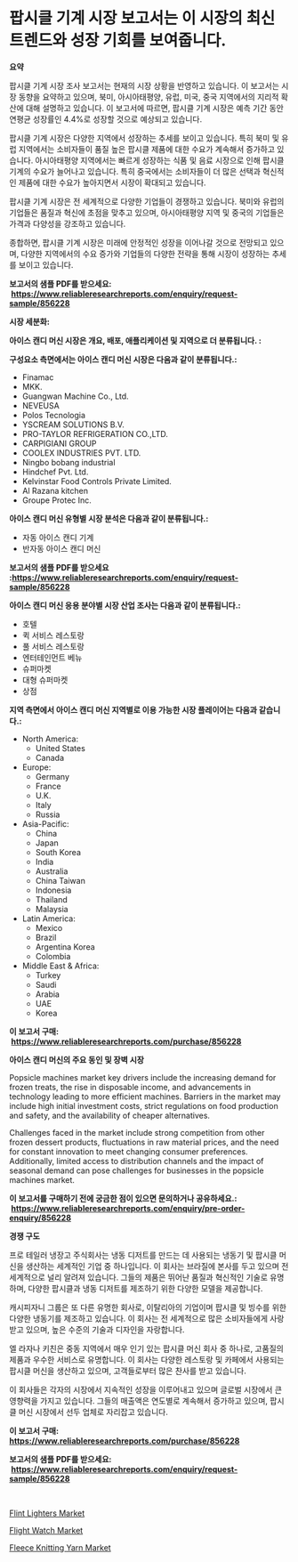 <p><h1>팝시클 기계 시장 보고서는 이 시장의 최신 트렌드와 성장 기회를 보여줍니다.</h1></p><p><strong>요약</strong></p>
<p><p>팝시클 기계 시장 조사 보고서는 현재의 시장 상황을 반영하고 있습니다. 이 보고서는 시장 동향을 요약하고 있으며, 북미, 아시아태평양, 유럽, 미국, 중국 지역에서의 지리적 확산에 대해 설명하고 있습니다. 이 보고서에 따르면, 팝시클 기계 시장은 예측 기간 동안 연평균 성장률인 4.4%로 성장할 것으로 예상되고 있습니다.</p><p>팝시클 기계 시장은 다양한 지역에서 성장하는 추세를 보이고 있습니다. 특히 북미 및 유럽 지역에서는 소비자들이 품질 높은 팝시클 제품에 대한 수요가 계속해서 증가하고 있습니다. 아시아태평양 지역에서는 빠르게 성장하는 식품 및 음료 시장으로 인해 팝시클 기계의 수요가 늘어나고 있습니다. 특히 중국에서는 소비자들이 더 많은 선택과 혁신적인 제품에 대한 수요가 높아지면서 시장이 확대되고 있습니다.</p><p>팝시클 기계 시장은 전 세계적으로 다양한 기업들이 경쟁하고 있습니다. 북미와 유럽의 기업들은 품질과 혁신에 초점을 맞추고 있으며, 아시아태평양 지역 및 중국의 기업들은 가격과 다양성을 강조하고 있습니다.</p><p>종합하면, 팝시클 기계 시장은 미래에 안정적인 성장을 이어나갈 것으로 전망되고 있으며, 다양한 지역에서의 수요 증가와 기업들의 다양한 전략을 통해 시장이 성장하는 추세를 보이고 있습니다.</p></p>
<p><strong>보고서의 샘플 PDF를 받으세요: &nbsp;<a href="https://www.reliableresearchreports.com/enquiry/request-sample/856228">https://www.reliableresearchreports.com/enquiry/request-sample/856228</a></strong></p>
<p><strong>시장 세분화:</strong></p>
<p><strong> 아이스 캔디 머신 시장은 개요, 배포, 애플리케이션 및 지역으로 더 분류됩니다. :</strong></p>
<p><strong>구성요소 측면에서는 아이스 캔디 머신 시장은 다음과 같이 분류됩니다.:</strong></p>
<p><ul><li>Finamac</li><li>MKK.</li><li>Guangwan Machine Co., Ltd.</li><li>NEVEUSA</li><li>Polos Tecnologia</li><li>YSCREAM SOLUTIONS B.V.</li><li>PRO-TAYLOR REFRIGERATION CO.,LTD.</li><li>CARPIGIANI GROUP</li><li>COOLEX INDUSTRIES PVT. LTD.</li><li>Ningbo bobang industrial</li><li>Hindchef Pvt. Ltd.</li><li>Kelvinstar Food Controls Private Limited.</li><li>Al Razana kitchen</li><li>Groupe Protec Inc.</li></ul></p>
<p><strong> 아이스 캔디 머신 유형별 시장 분석은 다음과 같이 분류됩니다.:</strong></p>
<p><ul><li>자동 아이스 캔디 기계</li><li>반자동 아이스 캔디 머신</li></ul></p>
<p><strong>보고서의 샘플 PDF를 받으세요 :<a href="https://www.reliableresearchreports.com/enquiry/request-sample/856228">https://www.reliableresearchreports.com/enquiry/request-sample/856228</a></strong></p>
<p><strong> 아이스 캔디 머신 응용 분야별 시장 산업 조사는 다음과 같이 분류됩니다.:</strong></p>
<p><ul><li>호텔</li><li>퀵 서비스 레스토랑</li><li>풀 서비스 레스토랑</li><li>엔터테인먼트 베뉴</li><li>슈퍼마켓</li><li>대형 슈퍼마켓</li><li>상점</li></ul></p>
<p><strong>지역 측면에서 아이스 캔디 머신 지역별로 이용 가능한 시장 플레이어는 다음과 같습니다.:</strong></p>
<p><ul>
    <li>
        North America:
        <ul>
            <li>United States</li>
            <li>Canada</li>
        </ul>
    </li>
    <li>
        Europe:
        <ul>
            <li>Germany</li>
            <li>France</li>
            <li>U.K.</li>
            <li>Italy</li>
            <li>Russia</li>
        </ul>
    </li>
    <li>
        Asia-Pacific:
        <ul>
            <li>China</li>
            <li>Japan</li>
            <li>South Korea</li>
            <li>India</li>
            <li>Australia</li>
            <li>China Taiwan</li>
            <li>Indonesia</li>
            <li>Thailand</li>
            <li>Malaysia</li>
        </ul>
    </li>
    <li>
        Latin America:
        <ul>
            <li>Mexico</li>
            <li>Brazil</li>
            <li>Argentina Korea</li>
            <li>Colombia</li>
        </ul>
    </li>
    <li>
        Middle East & Africa:
        <ul>
            <li>Turkey</li>
            <li>Saudi</li>
            <li>Arabia</li>
            <li>UAE</li>
            <li>Korea</li>
        </ul>
    </li>
    </ul></p>
<p><strong>이 보고서 구매: &nbsp;<a href="https://www.reliableresearchreports.com/purchase/856228">https://www.reliableresearchreports.com/purchase/856228</a></strong></p>
<p><strong>아이스 캔디 머신의 주요 동인 및 장벽 시장</strong></p>
<p><p>Popsicle machines market key drivers include the increasing demand for frozen treats, the rise in disposable income, and advancements in technology leading to more efficient machines. Barriers in the market may include high initial investment costs, strict regulations on food production and safety, and the availability of cheaper alternatives.</p><p>Challenges faced in the market include strong competition from other frozen dessert products, fluctuations in raw material prices, and the need for constant innovation to meet changing consumer preferences. Additionally, limited access to distribution channels and the impact of seasonal demand can pose challenges for businesses in the popsicle machines market.</p></p>
<p><strong>이 보고서를 구매하기 전에 궁금한 점이 있으면 문의하거나 공유하세요.: &nbsp;<a href="https://www.reliableresearchreports.com/enquiry/pre-order-enquiry/856228">https://www.reliableresearchreports.com/enquiry/pre-order-enquiry/856228</a></strong></p>
<p><strong>경쟁 구도</strong></p>
<p><p>프로 테일러 냉장고 주식회사는 냉동 디저트를 만드는 데 사용되는 냉동기 및 팝시클 머신을 생산하는 세계적인 기업 중 하나입니다. 이 회사는 브라질에 본사를 두고 있으며 전 세계적으로 널리 알려져 있습니다. 그들의 제품은 뛰어난 품질과 혁신적인 기술로 유명하며, 다양한 팝시클과 냉동 디저트를 제조하기 위한 다양한 모델을 제공합니다.</p><p>캐시피자니 그룹은 또 다른 유명한 회사로, 이탈리아의 기업이며 팝시클 및 빙수를 위한 다양한 냉동기를 제조하고 있습니다. 이 회사는 전 세계적으로 많은 소비자들에게 사랑받고 있으며, 높은 수준의 기술과 디자인을 자랑합니다.</p><p>엘 라자나 키친은 중동 지역에서 매우 인기 있는 팝시클 머신 회사 중 하나로, 고품질의 제품과 우수한 서비스로 유명합니다. 이 회사는 다양한 레스토랑 및 카페에서 사용되는 팝시클 머신을 생산하고 있으며, 고객들로부터 많은 찬사를 받고 있습니다.</p><p>이 회사들은 각자의 시장에서 지속적인 성장을 이루어내고 있으며 글로벌 시장에서 큰 영향력을 가지고 있습니다. 그들의 매출액은 연도별로 계속해서 증가하고 있으며, 팝시클 머신 시장에서 선두 업체로 자리잡고 있습니다.</p></p>
<p><strong>이 보고서 구매: &nbsp; <a href="https://www.reliableresearchreports.com/purchase/856228">https://www.reliableresearchreports.com/purchase/856228</a></strong></p>
<p><strong>보고서의 샘플 PDF를 받으세요: &nbsp;<a href="https://www.reliableresearchreports.com/enquiry/request-sample/856228">https://www.reliableresearchreports.com/enquiry/request-sample/856228</a></strong><strong></strong></p>
<p>&nbsp;</p>
<p><p><a href="https://github.com/peachesmcdowel1/Market-Research-Report-List-1/blob/main/flint-lighters-market.md">Flint Lighters Market</a></p><p><a href="https://github.com/redneck06/Market-Research-Report-List-2/blob/main/flight-watch-market.md">Flight Watch Market</a></p><p><a href="https://github.com/nicoletavirag/Market-Research-Report-List-2/blob/main/fleece-knitting-yarn-market.md">Fleece Knitting Yarn Market</a></p></p>